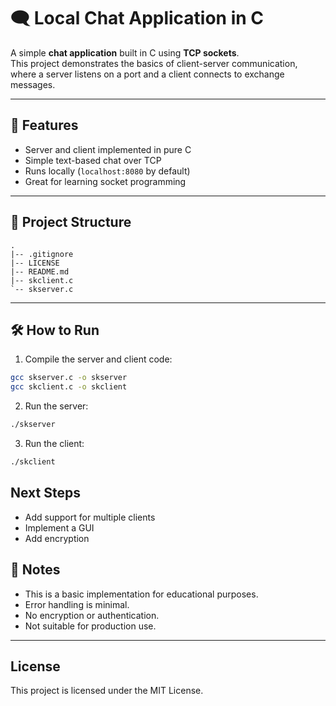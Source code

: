 # 🗨️ Local Chat Application in C

A simple **chat application** built in C using **TCP sockets**.  
This project demonstrates the basics of client-server communication, where a server listens on a port and a client connects to exchange messages.

---

## 🚀 Features
- Server and client implemented in pure C  
- Simple text-based chat over TCP  
- Runs locally (`localhost:8080` by default)  
- Great for learning socket programming  

---

## 📂 Project Structure
```
.                
|-- .gitignore
|-- LICENSE
|-- README.md
|-- skclient.c
`-- skserver.c
```
---

## 🛠️ How to Run

1. Compile the server and client code:
```bash
gcc skserver.c -o skserver
gcc skclient.c -o skclient
```

2. Run the server:
```bash
./skserver
```

3. Run the client:
```bash
./skclient
```



## Next Steps
- Add support for multiple clients
- Implement a GUI
- Add encryption


## 📝 Notes
- This is a basic implementation for educational purposes.  
- Error handling is minimal.  
- No encryption or authentication.  
- Not suitable for production use.  

---

## License
This project is licensed under the MIT License.
